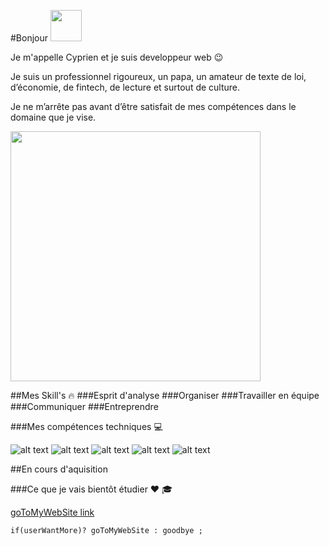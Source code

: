 #Bonjour <img src="https://user-images.githubusercontent.com/94997340/163552023-879f6f4d-2445-452c-8172-eeaa3addc405.gif" width="50">


Je m'appelle Cyprien et je suis developpeur web :wink:

Je suis  un professionnel rigoureux, un papa, un amateur de texte de loi, d’économie, de fintech, de lecture et surtout de culture.

Je ne m’arrête pas avant d’être satisfait de mes compétences dans le domaine que je vise.

<img src="https://user-images.githubusercontent.com/94997340/163550114-1a6a716e-33db-4e32-8072-25bf1d100472.gif" width="400">


##Mes Skill's :fire:
###Esprit d'analyse
###Organiser
###Travailler en équipe
###Communiquer
###Entreprendre

###Mes compétences techniques :computer:

![alt text](https://user-images.githubusercontent.com/94997340/163552966-e0dac2d7-9ce2-442c-8539-ff2efc013350.svg)
![alt text](https://user-images.githubusercontent.com/94997340/163552967-9728b1ef-fd28-4089-b0ee-3ffaca2e3fb8.svg)
![alt text](https://user-images.githubusercontent.com/94997340/163552969-0f0b239a-2186-4353-85bf-bf101b9905be.svg)
![alt text](https://user-images.githubusercontent.com/94997340/163552971-041015da-dea5-4ef4-8deb-3f4efa603ba6.svg)
![alt text](https://user-images.githubusercontent.com/94997340/163552972-6193e156-af8f-46c3-a919-25de1830b8ee.svg)

##En cours d'aquisition 

###Ce que je vais bientôt étudier :heart: :mortar_board:

[goToMyWebSite link](https://macandidaturechezoclock.fr)
```
if(userWantMore)? goToMyWebSite : goodbye ;
```
